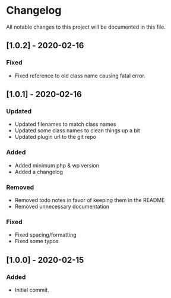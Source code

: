 # Changelog
All notable changes to this project will be documented in this file.

## [1.0.2] - 2020-02-16
### Fixed
- Fixed reference to old class name causing fatal error. 

## [1.0.1] - 2020-02-16
### Updated
- Updated filenames to match class names
- Updated some class names to clean things up a bit
- Updated plugin url to the git repo

### Added
- Added minimum php & wp version 
- Added a changelog

### Removed
- Removed todo notes in favor of keeping them in the README
- Removed unnecessary documentation 

### Fixed
- Fixed spacing/formatting 
- Fixed some typos

## [1.0.0] - 2020-02-15
### Added
- Initial commit.
